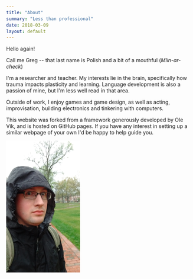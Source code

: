 ```yaml
---
title: "About"
summary: "Less than professional"
date: 2018-03-09
layout: default
---
```


Hello again!

Call me Greg -- that last name is Polish and a bit of a mouthful (*Mlin-ar-check*)

I'm a researcher and teacher. My interests lie in the brain, specifically how trauma impacts plasticity and learning. Language development is also a passion of mine, but I'm less well read in that area.

Outside of work, I enjoy games and game design, as well as acting, improvisation, building electronics and tinkering with computers.

This website was forked from a framework generously developed by Ole Vik, and is hosted on GitHub pages. If you have any interest in setting up a similar webpage of your own I'd be happy to help guide you.

<img src="assets/images/greg.jpg" alt="Greg Mlynarczyk" style="width: 200px;"/>